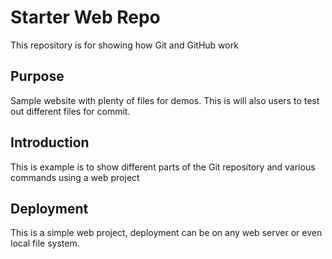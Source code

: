 # Starter Web Repo

This repository is for showing how Git and GitHub work

## Purpose

Sample website with plenty of files for demos. This is will also users to test out different files for commit.

## Introduction

This is example is to show different parts of the Git repository and various commands using a web project

## Deployment

This is a simple web project, deployment can be on any web server or even local file system.
